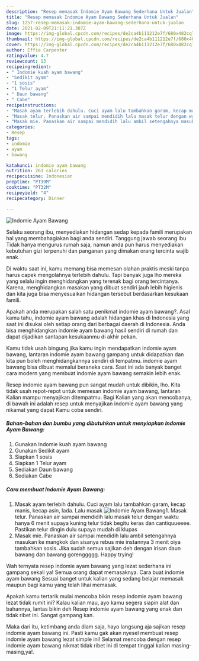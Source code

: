 ```yaml
---
description: "Resep memasak Indomie Ayam Bawang Sederhana Untuk Jualan"
title: "Resep memasak Indomie Ayam Bawang Sederhana Untuk Jualan"
slug: 1257-resep-memasak-indomie-ayam-bawang-sederhana-untuk-jualan
date: 2021-02-09T21:11:21.307Z
image: https://img-global.cpcdn.com/recipes/de2ca4b111212e7f/680x482cq70/indomie-ayam-bawang-foto-resep-utama.jpg
thumbnail: https://img-global.cpcdn.com/recipes/de2ca4b111212e7f/680x482cq70/indomie-ayam-bawang-foto-resep-utama.jpg
cover: https://img-global.cpcdn.com/recipes/de2ca4b111212e7f/680x482cq70/indomie-ayam-bawang-foto-resep-utama.jpg
author: Effie Carpenter
ratingvalue: 4.7
reviewcount: 13
recipeingredient:
- " Indomie kuah ayam bawang"
- "Sedikit ayam"
- "1 sosis"
- "1 Telur ayam"
- " Daun bawang"
- " Cabe"
recipeinstructions:
- "Masak ayam terlebih dahulu. Cuci ayam lalu tambahkan garam, kecap manis, kecap asin, lada. Lalu masak"
- "Masak telur. Panaskan air sampai mendidih lalu masak telur dengan waktu hanya 6 menit supaya kuning telur tidak begitu keras dan cantiquueeee. Pastikan telur dingin dulu supaya mudah di klupas"
- "Masak mie. Panaskan air sampai mendidih lalu ambil setengahnya masukan ke mangkok dan sisanya rebus mie instannya 3 menit oiya tambahkan sosis. Jika sudah semua sajikan deh dengan irisan daun bawang dan bawang gorenggggg. Happy trying!"
categories:
- Resep
tags:
- indomie
- ayam
- bawang

katakunci: indomie ayam bawang 
nutrition: 263 calories
recipecuisine: Indonesian
preptime: "PT39M"
cooktime: "PT32M"
recipeyield: "4"
recipecategory: Dinner

---
```



![Indomie Ayam Bawang](https://img-global.cpcdn.com/recipes/de2ca4b111212e7f/680x482cq70/indomie-ayam-bawang-foto-resep-utama.jpg)

Selaku seorang ibu, menyediakan hidangan sedap kepada famili merupakan hal yang membahagiakan bagi anda sendiri. Tanggung jawab seorang ibu Tidak hanya mengurus rumah saja, namun anda pun harus menyediakan kebutuhan gizi terpenuhi dan panganan yang dimakan orang tercinta wajib enak.

Di waktu  saat ini, kamu memang bisa memesan olahan praktis meski tanpa harus capek mengolahnya terlebih dahulu. Tapi banyak juga lho mereka yang selalu ingin menghidangkan yang terenak bagi orang tercintanya. Karena, menghidangkan masakan yang dibuat sendiri jauh lebih higienis dan kita juga bisa menyesuaikan hidangan tersebut berdasarkan kesukaan famili. 



Apakah anda merupakan salah satu penikmat indomie ayam bawang?. Asal kamu tahu, indomie ayam bawang adalah hidangan khas di Indonesia yang saat ini disukai oleh setiap orang dari berbagai daerah di Indonesia. Anda bisa menghidangkan indomie ayam bawang hasil sendiri di rumah dan dapat dijadikan santapan kesukaanmu di akhir pekan.

Kamu tidak usah bingung jika kamu ingin mendapatkan indomie ayam bawang, lantaran indomie ayam bawang gampang untuk didapatkan dan kita pun boleh menghidangkannya sendiri di tempatmu. indomie ayam bawang bisa dibuat memalui beraneka cara. Saat ini ada banyak banget cara modern yang membuat indomie ayam bawang semakin lebih enak.

Resep indomie ayam bawang pun sangat mudah untuk dibikin, lho. Kita tidak usah repot-repot untuk memesan indomie ayam bawang, lantaran Kalian mampu menyajikan ditempatmu. Bagi Kalian yang akan mencobanya, di bawah ini adalah resep untuk menyajikan indomie ayam bawang yang nikamat yang dapat Kamu coba sendiri.

<!--inarticleads1-->

##### Bahan-bahan dan bumbu yang dibutuhkan untuk menyiapkan Indomie Ayam Bawang:

1. Gunakan  Indomie kuah ayam bawang
1. Gunakan Sedikit ayam
1. Siapkan 1 sosis
1. Siapkan 1 Telur ayam
1. Sediakan  Daun bawang
1. Sediakan  Cabe




<!--inarticleads2-->

##### Cara membuat Indomie Ayam Bawang:

1. Masak ayam terlebih dahulu. Cuci ayam lalu tambahkan garam, kecap manis, kecap asin, lada. Lalu masak
<img src="https://img-global.cpcdn.com/steps/59462949c5493351/160x128cq70/indomie-ayam-bawang-langkah-memasak-1-foto.jpg" alt="Indomie Ayam Bawang">1. Masak telur. Panaskan air sampai mendidih lalu masak telur dengan waktu hanya 6 menit supaya kuning telur tidak begitu keras dan cantiquueeee. Pastikan telur dingin dulu supaya mudah di klupas
1. Masak mie. Panaskan air sampai mendidih lalu ambil setengahnya masukan ke mangkok dan sisanya rebus mie instannya 3 menit oiya tambahkan sosis. Jika sudah semua sajikan deh dengan irisan daun bawang dan bawang gorenggggg. Happy trying!




Wah ternyata resep indomie ayam bawang yang lezat sederhana ini gampang sekali ya! Semua orang dapat memasaknya. Cara buat indomie ayam bawang Sesuai banget untuk kalian yang sedang belajar memasak maupun bagi kamu yang telah lihai memasak.

Apakah kamu tertarik mulai mencoba bikin resep indomie ayam bawang lezat tidak rumit ini? Kalau kalian mau, ayo kamu segera siapin alat dan bahannya, lantas bikin deh Resep indomie ayam bawang yang enak dan tidak ribet ini. Sangat gampang kan. 

Maka dari itu, ketimbang anda diam saja, hayo langsung aja sajikan resep indomie ayam bawang ini. Pasti kamu gak akan nyesel membuat resep indomie ayam bawang lezat simple ini! Selamat mencoba dengan resep indomie ayam bawang nikmat tidak ribet ini di tempat tinggal kalian masing-masing,ya!.


